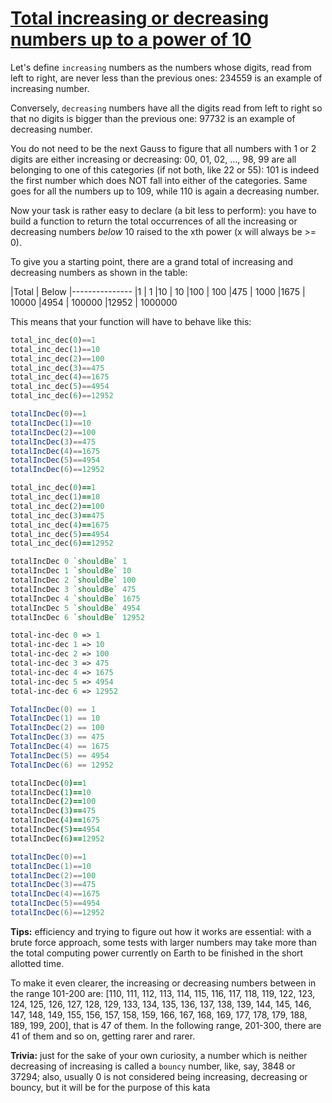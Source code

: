# [Total increasing or decreasing numbers up to a power of 10](https://www.codewars.com/kata/55b195a69a6cc409ba000053)

Let's define `increasing` numbers as the numbers whose digits, read from left to right, are never less than the previous ones: 234559 is an example of increasing number.

Conversely, `decreasing` numbers have all the digits read from left to right so that no digits is bigger than the previous one: 97732 is an example of decreasing number.

You do not need to be the next Gauss to figure that all numbers with 1 or 2 digits are either increasing or decreasing: 00, 01, 02, ..., 98, 99 are all belonging to one of this categories (if not both, like 22 or 55): 101 is indeed the first number which does NOT fall into either of the categories. Same goes for all the numbers up to 109, while 110 is again a decreasing number.

Now your task is rather easy to declare (a bit less to perform): you have to build a function to return the total occurrences of all the increasing or decreasing numbers *below* 10 raised to the xth power (x will always be >= 0).

To give you a starting point, there are a grand total of increasing and decreasing numbers as shown in the table:

|Total  | Below
|---------------
|1      | 1
|10     | 10
|100    | 100
|475    | 1000
|1675   | 10000
|4954   | 100000
|12952  | 1000000

This means that your function will have to behave like this:
```python
total_inc_dec(0)==1
total_inc_dec(1)==10
total_inc_dec(2)==100
total_inc_dec(3)==475
total_inc_dec(4)==1675
total_inc_dec(5)==4954
total_inc_dec(6)==12952
```
```javascript
totalIncDec(0)==1
totalIncDec(1)==10
totalIncDec(2)==100
totalIncDec(3)==475
totalIncDec(4)==1675
totalIncDec(5)==4954
totalIncDec(6)==12952
```
```ruby
total_inc_dec(0)==1
total_inc_dec(1)==10
total_inc_dec(2)==100
total_inc_dec(3)==475
total_inc_dec(4)==1675
total_inc_dec(5)==4954
total_inc_dec(6)==12952
```
```haskell
totalIncDec 0 `shouldBe` 1
totalIncDec 1 `shouldBe` 10
totalIncDec 2 `shouldBe` 100
totalIncDec 3 `shouldBe` 475
totalIncDec 4 `shouldBe` 1675
totalIncDec 5 `shouldBe` 4954
totalIncDec 6 `shouldBe` 12952
```
```clojure
total-inc-dec 0 => 1
total-inc-dec 1 => 10
total-inc-dec 2 => 100
total-inc-dec 3 => 475
total-inc-dec 4 => 1675
total-inc-dec 5 => 4954
total-inc-dec 6 => 12952
```
```csharp
TotalIncDec(0) == 1
TotalIncDec(1) == 10
TotalIncDec(2) == 100
TotalIncDec(3) == 475
TotalIncDec(4) == 1675
TotalIncDec(5) == 4954
TotalIncDec(6) == 12952
```
```coffeescript
totalIncDec(0)==1
totalIncDec(1)==10
totalIncDec(2)==100
totalIncDec(3)==475
totalIncDec(4)==1675
totalIncDec(5)==4954
totalIncDec(6)==12952
```
```java
totalIncDec(0)==1
totalIncDec(1)==10
totalIncDec(2)==100
totalIncDec(3)==475
totalIncDec(4)==1675
totalIncDec(5)==4954
totalIncDec(6)==12952
```


**Tips:** efficiency and trying to figure out how it works are essential: with a brute force approach, some tests with larger numbers may take more than the total computing power currently on Earth to be finished in the short allotted time.

To make it even clearer, the increasing or decreasing numbers between in the range 101-200 are: [110, 111, 112, 113, 114, 115, 116, 117, 118, 119, 122, 123, 124, 125, 126, 127, 128, 129, 133, 134, 135, 136, 137, 138, 139, 144, 145, 146, 147, 148, 149, 155, 156, 157, 158, 159, 166, 167, 168, 169, 177, 178, 179, 188, 189, 199, 200], that is 47 of them. In the following range, 201-300, there are 41 of them and so on, getting rarer and rarer.

**Trivia:** just for the sake of your own curiosity, a number which is neither decreasing of increasing is called a `bouncy` number, like, say, 3848 or 37294; also, usually 0 is not considered being increasing, decreasing or bouncy, but it will be for the purpose of this kata
